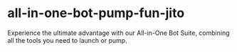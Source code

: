 # all-in-one-bot-pump-fun-jito
Experience the ultimate advantage with our All-in-One Bot Suite, combining all the tools you need to launch or pump.

